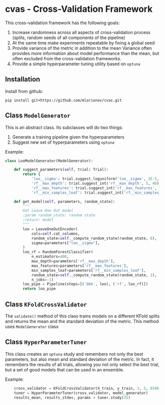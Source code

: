 # cvas - Cross-Validation Framework

This cross-validation framework has the following goals:
1. Increase randomness across all aspects of cross-validation process (splits, 
random seeds of all components of the pipeline)
2. At the same time make experiments repeatable by fixing a global seed
3. Provide variance of the metric in addition to the mean
Variance  often provides more information about
model performance than the mean, but often excluded from the 
cross-validation frameworks.
4. Provide a simple hyperparameter tuning utility based on `optuna`

## Installation

Install from github:

`pip install git+https://github.com/mlarionov/cvas.git`

## Class `ModelGenerator`

This is an abstract class. Its subclasses will do two things:
1. Generate a training pipeline given the hyperparameters
2. Suggest new set of hyperparameters using `optuna`

Example:

```python
class LooModelGenerator(ModelGenerator):

    def suggest_parameters(self, trial: Trial):
        return {
            'loo__sigma': trial.suggest_loguniform('loo__sigma', 1E-5, 1E-1),
            'rf__max_depth': trial.suggest_int('rf__max_depth', 5, 40),
            'rf__max_features': trial.suggest_int('rf__max_features', 1, 10),
            'rf__min_samples_leaf': trial.suggest_int('rf__min_samples_leaf', 1, 3)}

    def get_model(self, parameters, random_state):
        """
        Get Leave One Out model
        :param random_state: random state
        :return: model
        """
        loo = LeaveOneOutEncoder(
            cols=self.cat_columns,
            random_state=self._compute_random_state(random_state, 0),
            sigma=parameters["loo__sigma"],
        )
        loo_rf = RandomForestClassifier(
            n_estimators=400,
            max_depth=parameters['rf__max_depth'],
            max_features=parameters['rf__max_features'],
            min_samples_leaf=parameters['rf__min_samples_leaf'],
            random_state=self._compute_random_state(random_state, 1),
            n_jobs=-1)
        loo_pipe = Pipeline(steps=[('bbk', loo), ('rf', loo_rf)])
        return loo_pipe

```

## Class `KFoldCrossValidator`

The `validate()` method of this class trains models on a different KFold splits and returns
the mean and the standard deviation of the metric. This method uses `ModelGenerator` class

## Class `HyperParameterTuner`

This class creates an `optuna` study and remembers not only the best parameters, 
but also mean and standard deviation of the metric. In fact, it remembers
the results of all trials, allowing you not only select the best trial, 
but a set of good models that can be used in an ensemble.

Example:

```python
    cross_validator = KFoldCrossValidator(X_train, y_train, 3, 5, 8506, predictors.columns)
    tuner = HyperParameterTuner(cross_validator, model_generator)
    results_mean, results_stdev, params = tuner.study(35)
```

